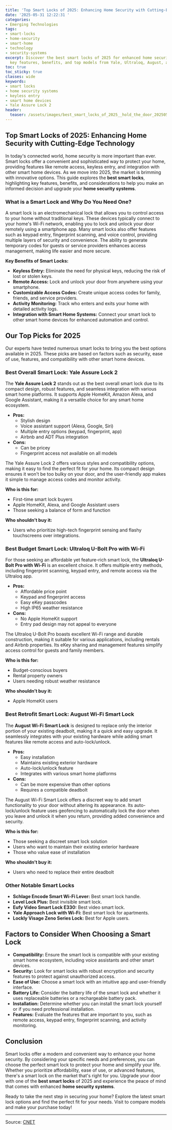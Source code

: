 ```yaml
---
title: 'Top Smart Locks of 2025: Enhancing Home Security with Cutting-Edge Technology'
date: '2025-05-31 12:22:31 '
categories:
- Emerging Technologies
tags:
- smart-locks
- home-security
- smart-home
- technology
- security-systems
excerpt: Discover the best smart locks of 2025 for enhanced home security. Explore
  key features, benefits, and top models from Yale, Ultraloq, August, and more.
toc: true
toc_sticky: true
classes: wide
keywords:
- smart locks
- home security systems
- keyless entry
- smart home devices
- Yale Assure Lock 2
header:
  teaser: /assets/images/best_smart_locks_of_2025__hold_the_door_20250531122231.jpg
---
```


## Top Smart Locks of 2025: Enhancing Home Security with Cutting-Edge Technology

In today's connected world, home security is more important than ever. Smart locks offer a convenient and sophisticated way to protect your home, providing features like remote access, keyless entry, and integration with other smart home devices. As we move into 2025, the market is brimming with innovative options. This guide explores the **best smart locks**, highlighting key features, benefits, and considerations to help you make an informed decision and upgrade your **home security systems**.

### What is a Smart Lock and Why Do You Need One?

A smart lock is an electromechanical lock that allows you to control access to your home without traditional keys. These devices typically connect to your home's Wi-Fi network, enabling you to lock and unlock your door remotely using a smartphone app. Many smart locks also offer features such as keypad entry, fingerprint scanning, and voice control, providing multiple layers of security and convenience. The ability to generate temporary codes for guests or service providers enhances access management, making life easier and more secure.

**Key Benefits of Smart Locks:**

*   **Keyless Entry:** Eliminate the need for physical keys, reducing the risk of lost or stolen keys.
*   **Remote Access:** Lock and unlock your door from anywhere using your smartphone.
*   **Customizable Access Codes:** Create unique access codes for family, friends, and service providers.
*   **Activity Monitoring:** Track who enters and exits your home with detailed activity logs.
*   **Integration with Smart Home Systems:** Connect your smart lock to other smart home devices for enhanced automation and control.

## Our Top Picks for 2025

Our experts have tested numerous smart locks to bring you the best options available in 2025. These picks are based on factors such as security, ease of use, features, and compatibility with other smart home devices.

### Best Overall Smart Lock: Yale Assure Lock 2

The **Yale Assure Lock 2** stands out as the best overall smart lock due to its compact design, robust features, and seamless integration with various smart home platforms. It supports Apple HomeKit, Amazon Alexa, and Google Assistant, making it a versatile choice for any smart home ecosystem. 

*   **Pros:**
    *   Stylish design
    *   Voice assistant support (Alexa, Google, Siri)
    *   Multiple entry options (keypad, fingerprint, app)
    *   Airbnb and ADT Plus integration
*   **Cons:**
    *   Can be pricey
    *   Fingerprint access not available on all models

The Yale Assure Lock 2 offers various styles and compatibility options, making it easy to find the perfect fit for your home. Its compact design ensures it won't be too bulky on your door, and the user-friendly app makes it simple to manage access codes and monitor activity.

**Who is this for:**

*   First-time smart lock buyers
*   Apple HomeKit, Alexa, and Google Assistant users
*   Those seeking a balance of form and function

**Who shouldn’t buy it:**

*   Users who prioritize high-tech fingerprint sensing and flashy touchscreens over integrations.

### Best Budget Smart Lock: Ultraloq U-Bolt Pro with Wi-Fi

For those seeking an affordable yet feature-rich smart lock, the **Ultraloq U-Bolt Pro with Wi-Fi** is an excellent choice. It offers multiple entry methods, including fingerprint scanning, keypad entry, and remote access via the Ultraloq app. 

*   **Pros:**
    *   Affordable price point
    *   Keypad and fingerprint access
    *   Easy eKey passcodes
    *   High IP65 weather resistance
*   **Cons:**
    *   No Apple HomeKit support
    *   Entry pad design may not appeal to everyone

The Ultraloq U-Bolt Pro boasts excellent Wi-Fi range and durable construction, making it suitable for various applications, including rentals and Airbnb properties. Its eKey sharing and management features simplify access control for guests and family members.

**Who is this for:**

*   Budget-conscious buyers
*   Rental property owners
*   Users needing robust weather resistance

**Who shouldn’t buy it:**

*   Apple HomeKit users

### Best Retrofit Smart Lock: August Wi-Fi Smart Lock

The **August Wi-Fi Smart Lock** is designed to replace only the interior portion of your existing deadbolt, making it a quick and easy upgrade. It seamlessly integrates with your existing hardware while adding smart features like remote access and auto-lock/unlock. 

*   **Pros:**
    *   Easy installation
    *   Maintains existing exterior hardware
    *   Auto-lock/unlock feature
    *   Integrates with various smart home platforms
*   **Cons:**
    *   Can be more expensive than other options
    *   Requires a compatible deadbolt

The August Wi-Fi Smart Lock offers a discreet way to add smart functionality to your door without altering its appearance. Its auto-lock/unlock feature uses geofencing to automatically lock the door when you leave and unlock it when you return, providing added convenience and security.

**Who is this for:**

*   Those seeking a discreet smart lock solution
*   Users who want to maintain their existing exterior hardware
*   Those who value ease of installation

**Who shouldn’t buy it:**

*   Users who need to replace their entire deadbolt

### Other Notable Smart Locks

*   **Schlage Encode Smart Wi-Fi Lever:** Best smart lock handle. 
*   **Level Lock Plus:** Best invisible smart lock. 
*   **Eufy Video Smart Lock E330:** Best video smart lock. 
*   **Yale Approach Lock with Wi-Fi:** Best smart lock for apartments. 
*   **Lockly Visage Zeno Series Lock:** Best for Apple users. 

## Factors to Consider When Choosing a Smart Lock

*   **Compatibility:** Ensure the smart lock is compatible with your existing smart home ecosystem, including voice assistants and other smart devices.
*   **Security:** Look for smart locks with robust encryption and security features to protect against unauthorized access.
*   **Ease of Use:** Choose a smart lock with an intuitive app and user-friendly interface.
*   **Battery Life:** Consider the battery life of the smart lock and whether it uses replaceable batteries or a rechargeable battery pack.
*   **Installation:** Determine whether you can install the smart lock yourself or if you need professional installation.
*   **Features:** Evaluate the features that are important to you, such as remote access, keypad entry, fingerprint scanning, and activity monitoring.

## Conclusion

Smart locks offer a modern and convenient way to enhance your home security. By considering your specific needs and preferences, you can choose the perfect smart lock to protect your home and simplify your life. Whether you prioritize affordability, ease of use, or advanced features, there's a smart lock on the market that's right for you. Upgrade your door with one of the **best smart locks** of 2025 and experience the peace of mind that comes with enhanced **home security systems**.

Ready to take the next step in securing your home? Explore the latest smart lock options and find the perfect fit for your needs. Visit  to compare models and make your purchase today!

---

Source: [CNET](https://www.cnet.com/home/security/best-smart-locks/#ftag=CAD590a51e)